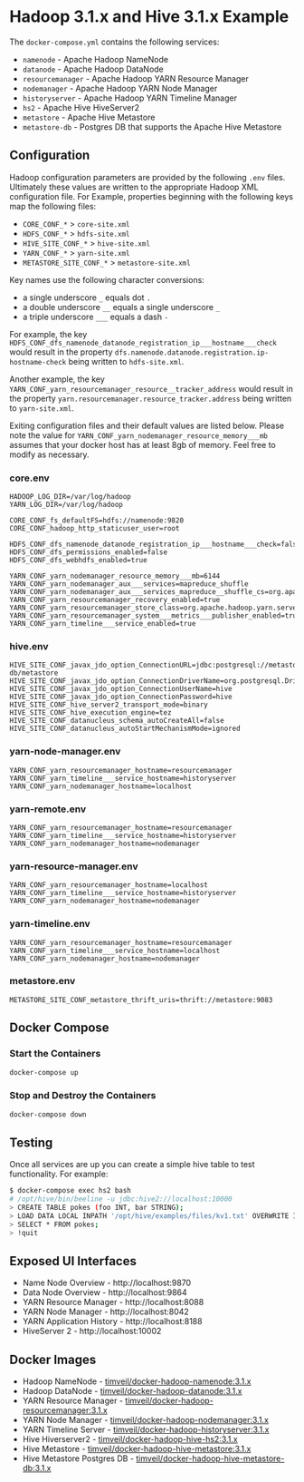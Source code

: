 # Hadoop 3.1.x and Hive 3.1.x Example
The `docker-compose.yml` contains the following services:
* `namenode` - Apache Hadoop NameNode
* `datanode` - Apache Hadoop DataNode
* `resourcemanager` - Apache Hadoop YARN Resource Manager
* `nodemanager` - Apache Hadoop YARN Node Manager
* `historyserver` - Apache Hadoop YARN Timeline Manager
* `hs2` - Apache Hive HiveServer2
* `metastore` - Apache Hive Metastore
* `metastore-db` - Postgres DB that supports the Apache Hive Metastore

## Configuration
Hadoop configuration parameters are provided by the following `.env` files.  Ultimately these values are written to the appropriate Hadoop XML configuration file.  For Example, properties beginning with the following keys map the following files:
* `CORE_CONF_*` > `core-site.xml`
* `HDFS_CONF_*` > `hdfs-site.xml`
* `HIVE_SITE_CONF_*` > `hive-site.xml`
* `YARN_CONF_*` > `yarn-site.xml`
* `METASTORE_SITE_CONF_*` > `metastore-site.xml`

Key names use the following character conversions:
* a single underscore `_` equals dot `.`
* a double underscore `__` equals a single underscore `_`
* a triple underscore `___` equals a dash `-`

For example, the key `HDFS_CONF_dfs_namenode_datanode_registration_ip___hostname___check` would result in the property `dfs.namenode.datanode.registration.ip-hostname-check` being written to `hdfs-site.xml`.

Another example, the key `YARN_CONF_yarn_resourcemanager_resource__tracker_address` would result in the property `yarn.resourcemanager.resource_tracker.address` being written to `yarn-site.xml`.

Exiting configuration files and their default values are listed below.  Please note the value for `YARN_CONF_yarn_nodemanager_resource_memory___mb` assumes that your docker host has at least 8gb of memory.  Feel free to modify as necessary. 

### core.env
```properties
HADOOP_LOG_DIR=/var/log/hadoop
YARN_LOG_DIR=/var/log/hadoop

CORE_CONF_fs_defaultFS=hdfs://namenode:9820
CORE_CONF_hadoop_http_staticuser_user=root

HDFS_CONF_dfs_namenode_datanode_registration_ip___hostname___check=false
HDFS_CONF_dfs_permissions_enabled=false
HDFS_CONF_dfs_webhdfs_enabled=true

YARN_CONF_yarn_nodemanager_resource_memory___mb=6144
YARN_CONF_yarn_nodemanager_aux___services=mapreduce_shuffle
YARN_CONF_yarn_nodemanager_aux___services_mapreduce__shuffle_cs=org.apache.hadoop.mapred.ShuffleHandler
YARN_CONF_yarn_resourcemanager_recovery_enabled=true
YARN_CONF_yarn_resourcemanager_store_class=org.apache.hadoop.yarn.server.resourcemanager.recovery.FileSystemRMStateStore
YARN_CONF_yarn_resourcemanager_system___metrics___publisher_enabled=true
YARN_CONF_yarn_timeline___service_enabled=true
```

### hive.env
```properties
HIVE_SITE_CONF_javax_jdo_option_ConnectionURL=jdbc:postgresql://metastore-db/metastore
HIVE_SITE_CONF_javax_jdo_option_ConnectionDriverName=org.postgresql.Driver
HIVE_SITE_CONF_javax_jdo_option_ConnectionUserName=hive
HIVE_SITE_CONF_javax_jdo_option_ConnectionPassword=hive
HIVE_SITE_CONF_hive_server2_transport_mode=binary
HIVE_SITE_CONF_hive_execution_engine=tez
HIVE_SITE_CONF_datanucleus_schema_autoCreateAll=false
HIVE_SITE_CONF_datanucleus_autoStartMechanismMode=ignored
```

### yarn-node-manager.env
```properties
YARN_CONF_yarn_resourcemanager_hostname=resourcemanager
YARN_CONF_yarn_timeline___service_hostname=historyserver
YARN_CONF_yarn_nodemanager_hostname=localhost
```

### yarn-remote.env
```properties
YARN_CONF_yarn_resourcemanager_hostname=resourcemanager
YARN_CONF_yarn_timeline___service_hostname=historyserver
YARN_CONF_yarn_nodemanager_hostname=nodemanager
```

### yarn-resource-manager.env
```properties
YARN_CONF_yarn_resourcemanager_hostname=localhost
YARN_CONF_yarn_timeline___service_hostname=historyserver
YARN_CONF_yarn_nodemanager_hostname=nodemanager
```

### yarn-timeline.env
```properties
YARN_CONF_yarn_resourcemanager_hostname=resourcemanager
YARN_CONF_yarn_timeline___service_hostname=localhost
YARN_CONF_yarn_nodemanager_hostname=nodemanager
```

### metastore.env
```properties
METASTORE_SITE_CONF_metastore_thrift_uris=thrift://metastore:9083
```

## Docker Compose

### Start the Containers
```bash
docker-compose up
```

### Stop and Destroy the Containers
```bash
docker-compose down
```

## Testing
Once all services are up you can create a simple hive table to test functionality.  For example:

```bash
$ docker-compose exec hs2 bash
# /opt/hive/bin/beeline -u jdbc:hive2://localhost:10000
> CREATE TABLE pokes (foo INT, bar STRING);
> LOAD DATA LOCAL INPATH '/opt/hive/examples/files/kv1.txt' OVERWRITE INTO TABLE pokes;
> SELECT * FROM pokes;
> !quit
```

## Exposed UI Interfaces

* Name Node Overview - http://localhost:9870
* Data Node Overview - http://localhost:9864
* YARN Resource Manager - http://localhost:8088
* YARN Node Manager - http://localhost:8042
* YARN Application History - http://localhost:8188
* HiveServer 2 - http://localhost:10002

## Docker Images
* Hadoop NameNode - [timveil/docker-hadoop-namenode:3.1.x](https://hub.docker.com/r/timveil/docker-hadoop-namenode/)
* Hadoop DataNode - [timveil/docker-hadoop-datanode:3.1.x](https://hub.docker.com/r/timveil/docker-hadoop-datanode/)
* YARN Resource Manager - [timveil/docker-hadoop-resourcemanager:3.1.x](https://hub.docker.com/r/timveil/docker-hadoop-resourcemanager/)
* YARN Node Manager - [timveil/docker-hadoop-nodemanager:3.1.x](https://hub.docker.com/r/timveil/docker-hadoop-nodemanager/)
* YARN Timeline Server - [timveil/docker-hadoop-historyserver:3.1.x](https://hub.docker.com/r/timveil/docker-hadoop-historyserver/)
* Hive Hiverserver2 - [timveil/docker-hadoop-hive-hs2:3.1.x](https://hub.docker.com/r/timveil/docker-hadoop-hive-hs2/)
* Hive Metastore - [timveil/docker-hadoop-hive-metastore:3.1.x](https://hub.docker.com/r/timveil/docker-hadoop-hive-metastore/)
* Hive Metastore Postgres DB - [timveil/docker-hadoop-hive-metastore-db:3.1.x](https://hub.docker.com/r/timveil/docker-hadoop-hive-metastore-db/)
